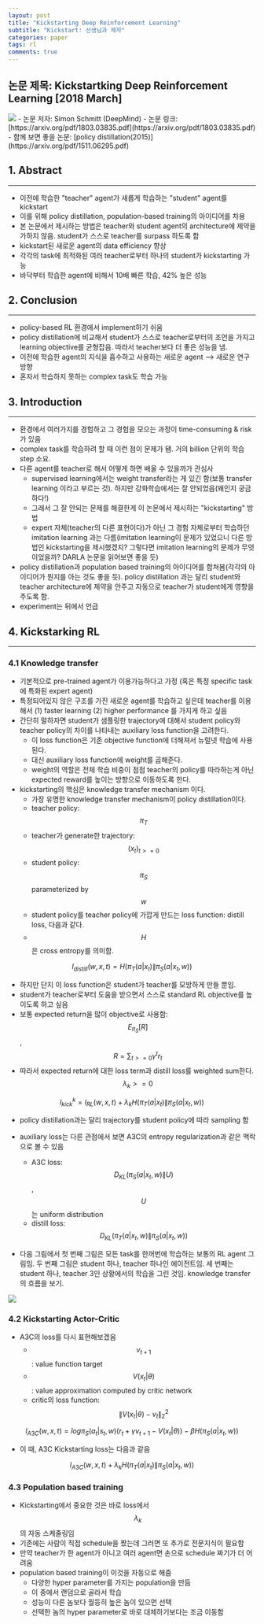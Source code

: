 ```yaml
---
layout: post
title: "Kickstarting Deep Reinforcement Learning"
subtitle: "Kickstart: 선생님과 제자"
categories: paper
tags: rl
comments: true
---
```


## 논문 제목: Kickstartking Deep Reinforcement Learning [2018 March]

<img src="https://www.dropbox.com/s/7q8mudzrp3g5vwa/%EC%8A%A4%ED%81%AC%EB%A6%B0%EC%83%B7%202018-05-17%2017.46.47.png?raw=1">
- 논문 저자: Simon Schmitt (DeepMind)
- 논문 링크: [https://arxiv.org/pdf/1803.03835.pdf](https://arxiv.org/pdf/1803.03835.pdf)
- 함께 보면 좋을 논문: [policy distillation(2015)](https://arxiv.org/pdf/1511.06295.pdf)

## 1. Abstract
---
- 이전에 학습한 "teacher" agent가 새롭게 학습하는 "student" agent를 kickstart
- 이를 위해 policy distillation, population-based training의 아이디어를 차용
- 본 논문에서 제시하는 방법은 teacher와 student agent의 architecture에 제약을 가하지 않음. student가 스스로 teacher를 surpass 하도록 함
- kickstart된 새로운 agent의 data efficiency 향상
- 각각의 task에 최적화된 여러 teacher로부터 하나의 student가 kickstarting 가능
- 바닥부터 학습한 agent에 비해서 10배 빠른 학습, 42% 높은 성능

## 2. Conclusion
---
- policy-based RL 환경에서 implement하기 쉬움
- policy distillation에 비교해서 student가 스스로 teacher로부터의 조언을 가지고 learning objective를 균형잡음. 따라서 teacher보다 더 좋은 성능을 냄.
- 이전에 학습한 agent의 지식을 흡수하고 사용하는 새로운 agent --> 새로운 연구 방향
- 혼자서 학습하지 못하는 complex task도 학습 가능

## 3. Introduction
---
- 환경에서 여러가지를 경험하고 그 경험을 모으는 과정이 time-consuming & risk가 있음
- complex task를 학습하려 할 때 이런 점이 문제가 됌. 거의 billion 단위의 학습 step 소요.
- 다른 agent를 teacher로 해서 어떻게 하면 배울 수 있을까가 관심사
	- supervised learning에서는 weight transfer라는 게 있긴 함(보통 transfer 	learning 이라고 부르는 것). 하지만 강화학습에서는 잘 안되었음(왜인지 궁금하다!)
	- 그래서 그 잘 안되는 문제를 해결한게 이 논문에서 제시하는 "kickstarting" 방법
	- expert 자체(teacher의 다른 표현이다)가 아닌 그 경험 자체로부터 학습하던 imitation 	learning 과는 다름(imitation learning이 문제가 있었으니 다른 방법인 kickstarting을	제시했겠지? 그렇다면 imitation learning의 문제가 무엇이었을까? DARLA 논문을 읽어보면 	좋을 듯)
- policy distillation과 population based training의 아이디어를 합쳐봄(각각의 아이디어가 뭔지를 아는 것도 좋을 듯). policy distillation 과는 달리 student와 teacher architecture에 제약을 안주고 자동으로 teacher가 student에게 영향을 주도록 함.
- experiment는 뒤에서 언급

## 4. Kickstarking RL
---
### 4.1 Knowledge transfer 
- 기본적으로 pre-trained agent가 이용가능하다고 가정 (혹은 특정 specific task에 특화된 expert agent)
- 특정되어있지 않은 구조를 가진 새로운 agent를 학습하고 싶은데 teacher를 이용해서 (1) faster learning (2) higher performance 를 가지게 하고 싶음
- 간단히 말하자면 student가 샘플링한 trajectory에 대해서 student policy와 teacher policy의 차이를 나타내는 auxiliary loss function을 고려한다. 
	- 이 loss function은 기존 objective function에 더해져서 뉴럴넷 학습에 사용된다. 
	- 대신 auxiliary loss function에 weight를 곱해준다. 
	- weight의 역할은 전체 학습 비중이 점점 teacher의 policy를 따라하는게 아닌 expected reward를 높이는 방향으로 이동하도록 한다.
- kickstarting의 핵심은 knowledge transfer mechanism 이다.
	- 가장 유명한 knowledge transfer mechanism이 policy distillation이다.
	- teacher policy: $$\pi_T$$
	- teacher가 generate한 trajectory: $$(x_t)_{t>=0} $$
	- student policy: $$\pi_S$$ parameterized by $$w$$
	- student policy를 teacher policy에 가깝게 만드는 loss function: distill loss, 다음과 같다. 
	- $$H$$ 은 cross entropy를 의미함.

$$l_{distill}(w,x,t)=H(\pi_T(a|x_t) \| \pi_S(a|x_t, w))$$
	   
- 하지만 단지 이 loss function은 student가 teacher를 모방하게 만들 뿐임.
- student가 teacher로부터 도움을 받으면서 스스로 standard RL objective를 높이도록 하고 싶음
- 보통 expected return을 많이 objective로 사용함: $$E_{\pi_S}[R]$$,  $$R=\sum_{t>=0}\gamma^tr_t$$
- 따라서 expected return에 대한 loss term과 distill loss를 weighted sum한다. $$\lambda_k >= 0$$

$$l_{kick}^k=l_{RL}(w, x, t) + \lambda_kH(\pi_T(a | x_t) \| \pi_S(a | x_t, w))$$

- policy distillation과는 달리 trajectory를 student policy에 따라 sampling 함
- auxiliary loss는 다른 관점에서 보면 A3C의 entropy regularization과 같은 맥락으로 볼 수 있음
	- A3C loss: $$D_{KL}(\pi_S(a | x_t, w) \| U)$$, $$U$$는 uniform distribution
	- distill loss: $$D_{KL}(\pi_T(a | x_t, w) \| \pi_S(a | x_t, w))$$
	
- 다음 그림에서 첫 번째 그림은 모든 task를 한꺼번에 학습하는 보통의 RL agent 그림임. 두 번째 그림은 student 하나, teacher 하나인 에이전트임. 세 번째는 student 하나, teacher 3인 상황에서의 학습을 그린 것임. knowledge transfer의 흐름을 보기. 
<img src="https://www.dropbox.com/s/jd85p8mjbkp6yta/%EC%8A%A4%ED%81%AC%EB%A6%B0%EC%83%B7%202018-05-17%2018.06.09.png?raw=1">

### 4.2 Kickstarting Actor-Critic
- A3C의 loss를 다시 표현해보겠음
	- $$v_{t+1}$$ : value function target
	- $$V(x_t | \theta)$$ : value approximation computed by critic network
	- critic의 loss function: $$\|V(x_t | \theta)-v_{t}\|_2^2$$
	 
$$l_{A3C}(w, x, t)=log\pi_S(a_t | s_t, w)(r_t + \gamma v_{t+1} - V(x_t | \theta)) - \beta H(\pi_S(a | x_t, w))$$

- 이 때, A3C Kickstarting loss는 다음과 같음

$$l_{A3C}(w, x, t) + \lambda_kH(\pi_T(a | x_t) \| \pi_S(a | x_t, w))$$

### 4.3 Population based training
- Kickstarting에서 중요한 것은 바로 loss에서 $$\lambda_k$$의 자동 스케줄링임
- 기존에는 사람이 직접 schedule을 짰는데 그러면 또 추가로 전문지식이 필요함
- 만약 teacher가 한 agent가 아니고 여러 agent면 손으로 schedule 짜기가 더 어려움
- population based training이 이것을 자동으로 해줌
	- 다양한 hyper parameter를 가지는 population을 만듬
	- 이 중에서 랜덤으로 골라서 학습
	- 성능이 다른 놈보다 월등히 높은 놈이 있으먼 선택
	- 선택한 놈의 hyper parameter로 바로 대체하기보다는 조금 이동함